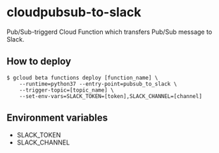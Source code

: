 # cloudpubsub-to-slack

Pub/Sub-triggerd Cloud Function which transfers Pub/Sub message to Slack.

## How to deploy

```
$ gcloud beta functions deploy [function_name] \
    --runtime=python37 --entry-point=pubsub_to_slack \
    --trigger-topic=[topic_name] \
    --set-env-vars=SLACK_TOKEN=[token],SLACK_CHANNEL=[channel]
```

## Environment variables

- SLACK_TOKEN
- SLACK_CHANNEL
